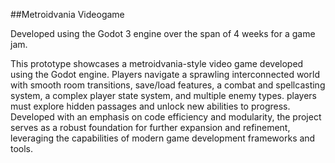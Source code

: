 ##Metroidvania Videogame

Developed using the Godot 3 engine over the span of 4 weeks for a game jam.

This prototype showcases a metroidvania-style video game developed using the Godot engine. Players navigate a sprawling interconnected world with smooth room transitions, save/load features, a combat and spellcasting system, a complex player state system, 
and multiple enemy types. players must explore hidden passages and unlock new abilities to progress. Developed with an emphasis on code efficiency and modularity, the project serves as a robust foundation for further expansion and refinement, 
leveraging the capabilities of modern game development frameworks and tools.
